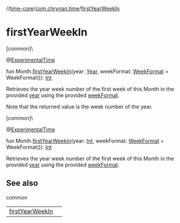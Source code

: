 //[time-core](../../index.md)/[com.chrynan.time](index.md)/[firstYearWeekIn](first-year-week-in.md)

# firstYearWeekIn

[common]\

@[ExperimentalTime](https://kotlinlang.org/api/latest/jvm/stdlib/kotlin.time/-experimental-time/index.html)

fun Month.[firstYearWeekIn](first-year-week-in.md)(year: [Year](-year/index.md), weekFormat: [WeekFormat](-week-format/index.md) = WeekFormat()): [Int](https://kotlinlang.org/api/latest/jvm/stdlib/kotlin/-int/index.html)

Retrieves the year week number of the first week of this Month in the provided [year](first-year-week-in.md) using the provided [weekFormat](first-year-week-in.md).

Note that the returned value is the week number of the year.

[common]\

@[ExperimentalTime](https://kotlinlang.org/api/latest/jvm/stdlib/kotlin.time/-experimental-time/index.html)

fun Month.[firstYearWeekIn](first-year-week-in.md)(year: [Int](https://kotlinlang.org/api/latest/jvm/stdlib/kotlin/-int/index.html), weekFormat: [WeekFormat](-week-format/index.md) = WeekFormat()): [Int](https://kotlinlang.org/api/latest/jvm/stdlib/kotlin/-int/index.html)

Retrieves the year week number of the first week of this Month in the provided [year](first-year-week-in.md) using the provided [weekFormat](first-year-week-in.md).

## See also

common

| | |
|---|---|
| [firstYearWeekIn](first-year-week-in.md) |  |
